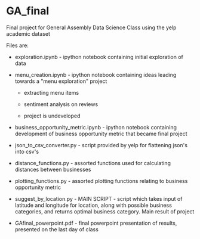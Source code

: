 GA_final
========

Final project for General Assembly Data Science Class using the yelp academic dataset

Files are:

* exploration.ipynb - ipython notebook containing initial exploration of data

* menu_creation.ipynb - ipython notebook containing ideas leading towards a "menu exploration" project

    - extracting menu items
    
    - sentiment analysis on reviews
    
    - project is undeveloped
    
* business_opportunity_metric.ipynb - ipython notebook containing development of business opportunity metric that became final project

* json_to_csv_converter.py - script provided by yelp for flattening json's into csv's

* distance_functions.py - assorted functions used for calculating distances between businesses

* plotting_functions.py - assorted plotting functions relating to business opportunity metric

* suggest_by_location.py - MAIN SCRIPT - script which takes input of latitude and longitude for location, along with possible business categories, and returns optimal business category.  Main result of project

* GAfinal_powerpoint.pdf - final powerpoint presentation of results, presented on the last day of class
